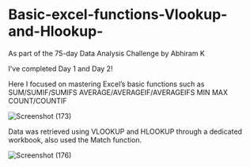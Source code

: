 # Basic-excel-functions-Vlookup-and-Hlookup-
As part of the 75-day Data Analysis Challenge by Abhiram K

I’ve completed Day 1 and Day 2!

Here I focused on mastering Excel’s basic functions such as
SUM/SUMIF/SUMIFS
AVERAGE/AVERAGEIF/AVERAGEIFS
MIN
MAX
COUNT/COUNTIF

![Screenshot (173)](https://github.com/user-attachments/assets/2a05a60e-1711-49c1-a8c0-bda1bbdd12fd)

Data was retrieved using VLOOKUP and HLOOKUP through a dedicated workbook, also used the Match function.

![Screenshot (176)](https://github.com/user-attachments/assets/cd691263-d31a-4709-9e29-38ae48937ff4)
